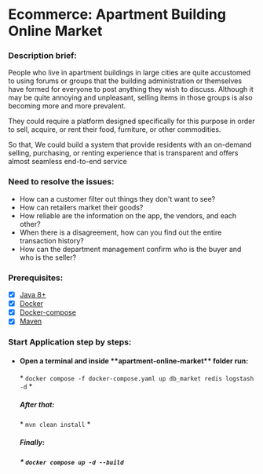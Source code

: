 # Ecommerce: Apartment Building Online Market
### Description brief:
<p>People who live in apartment buildings in large cities are quite accustomed to using forums 
or groups that the building administration or themselves have formed for everyone to post 
anything they wish to discuss. Although it may be quite annoying and unpleasant, selling 
items in those groups is also becoming more and more prevalent.</p>

<p>They could require a platform designed specifically for this purpose in order to sell, 
acquire, or rent their food, furniture, or other commodities.</p>

<p>So that, We could build a system that provide residents with an on-demand selling, 
purchasing, or renting experience that is transparent and offers almost 
seamless end-to-end service</p>

### Need to resolve the issues:
- How can a customer filter out things they don't want to see?
- How can retailers market their goods?
- How reliable are the information on the app, the vendors, and each other?
- When there is a disagreement, how can you find out the entire transaction history?
- How can the department management confirm who is the buyer and who is the seller?

### Prerequisites:
- [x] [Java 8+](https://www.oracle.com/java/technologies/downloads/#java8)
- [x] [Docker](https://www.docker.com/)
- [x] [Docker-compose](https://docs.docker.com/compose/install/)
- [x] [Maven](https://maven.apache.org/install.html)
### Start Application step by steps:
  * <h4>Open a terminal and inside **apartment-online-market** folder run:</h4>
    * <code>docker compose -f docker-compose.yaml up db_market redis logstash  -d</code>
    * <h5>After that:</h5>
    * <code>mvn clean install</code>
    * <h5>Finally:<h5>
    * <code>docker compose up -d --build</code>
        